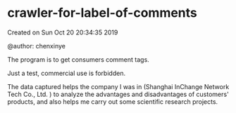 # crawler-for-label-of-comments

Created on Sun Oct 20 20:34:35 2019

@author: chenxinye

The program is to get consumers comment tags.

Just a test, commercial use is forbidden.

The data captured helps the company I was in (Shanghai InChange Network Tech Co., Ltd. ) to analyze the advantages and disadvantages of customers' products, and also helps me carry out some scientific research projects.
